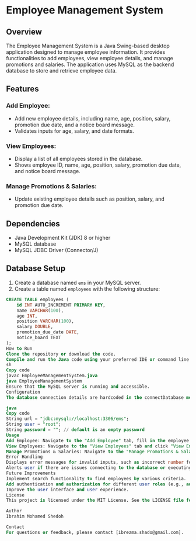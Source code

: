 # Employee Management System

## Overview
The Employee Management System is a Java Swing-based desktop application designed to manage employee information. It provides functionalities to add employees, view employee details, and manage promotions and salaries. The application uses MySQL as the backend database to store and retrieve employee data.

## Features

### Add Employee:
- Add new employee details, including name, age, position, salary, promotion due date, and a notice board message.
- Validates inputs for age, salary, and date formats.

### View Employees:
- Display a list of all employees stored in the database.
- Shows employee ID, name, age, position, salary, promotion due date, and notice board message.

### Manage Promotions & Salaries:
- Update existing employee details such as position, salary, and promotion due date.

## Dependencies
- Java Development Kit (JDK) 8 or higher
- MySQL database
- MySQL JDBC Driver (Connector/J)

## Database Setup

1. Create a database named `ems` in your MySQL server.
2. Create a table named `employees` with the following structure:

```sql
CREATE TABLE employees (
    id INT AUTO_INCREMENT PRIMARY KEY,
    name VARCHAR(100),
    age INT,
    position VARCHAR(100),
    salary DOUBLE,
    promotion_due_date DATE,
    notice_board TEXT
);
How to Run
Clone the repository or download the code.
Compile and run the Java code using your preferred IDE or command line:
sh
Copy code
javac EmployeeManagementSystem.java
java EmployeeManagementSystem
Ensure that the MySQL server is running and accessible.
Configuration
The database connection details are hardcoded in the connectDatabase method. Modify the following variables if needed:

java
Copy code
String url = "jdbc:mysql://localhost:3306/ems";
String user = "root";
String password = ""; // default is an empty password
Usage
Add Employee: Navigate to the "Add Employee" tab, fill in the employee details, and click "Add Employee."
View Employees: Navigate to the "View Employees" tab and click "View Employees" to display the list of employees.
Manage Promotions & Salaries: Navigate to the "Manage Promotions & Salaries" tab, enter the employee ID and new details, then click "Update."
Error Handling
Displays error messages for invalid inputs, such as incorrect number formats or invalid date formats.
Alerts user if there are issues connecting to the database or executing SQL queries.
Future Improvements
Implement search functionality to find employees by various criteria.
Add authentication and authorization for different user roles (e.g., admin, manager).
Improve the user interface and user experience.
License
This project is licensed under the MIT License. See the LICENSE file for details.

Author
Ibrahim Mohamed Shedoh

Contact
For questions or feedback, please contact [ibrezma.shado@gmail.com].
